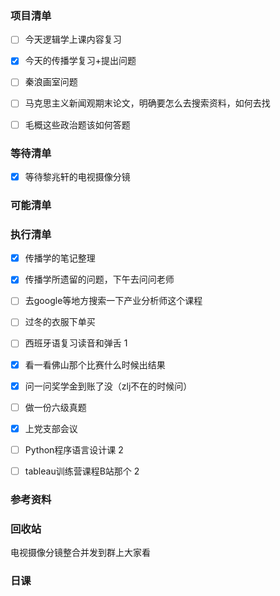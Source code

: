 ### 项目清单

- [ ] 今天逻辑学上课内容复习
- [x] 今天的传播学复习+提出问题
- [ ] 秦浪画室问题
- [ ] 马克思主义新闻观期末论文，明确要怎么去搜索资料，如何去找
- [ ] 毛概这些政治题该如何答题

  

### 等待清单

- [x] 等待黎兆轩的电视摄像分镜

  

### 可能清单

### 执行清单

- [x] 传播学的笔记整理

- [x] 传播学所遗留的问题，下午去问问老师

- [ ] 去google等地方搜索一下产业分析师这个课程

- [ ] 过冬的衣服下单买

- [ ] 西班牙语复习读音和弹舌 1

- [x] 看一看佛山那个比赛什么时候出结果

- [x] 问一问奖学金到账了没（zlj不在的时候问）

- [ ] 做一份六级真题

- [x] 上党支部会议

- [ ] Python程序语言设计课 2

- [ ] tableau训练营课程B站那个 2

  

### 参考资料

### 回收站

电视摄像分镜整合并发到群上大家看

### 日课

